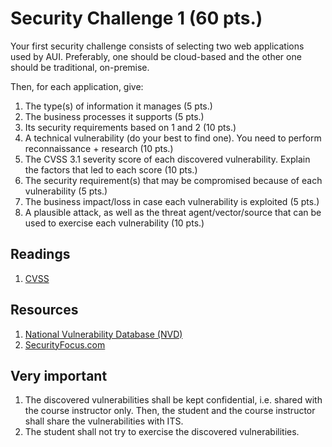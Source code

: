 # Security Challenge 1 (60 pts.)

Your first security challenge consists of selecting two web applications used by AUI. Preferably, one should be cloud-based and the other one should be traditional, on-premise.

Then, for each application, give:

1. The type(s) of information it manages (5 pts.)
2. The business processes it supports (5 pts.)
3. Its security requirements based on 1 and 2 (10 pts.)
4. A technical vulnerability (do your best to find one). You need to perform reconnaissance + research (10 pts.)
5. The CVSS 3.1 severity score of each discovered vulnerability. Explain the factors that led to each score (10 pts.)
6. The security requirement(s) that may be compromised because of each vulnerability (5 pts.)
7. The business impact/loss in case each vulnerability is exploited (5 pts.)
8. A plausible attack, as well as the threat agent/vector/source that can be used to exercise each vulnerability (10 pts.)

## Readings
1. [CVSS](https://www.first.org/cvss/)

## Resources
1. [National Vulnerability Database (NVD)](https://nvd.nist.gov/)
2. [SecurityFocus.com](https://www.securityfocus.com)

## Very important
1. The discovered vulnerabilities shall be kept confidential, i.e. shared with the course instructor only. Then, the student and the course instructor shall share the vulnerabilities with ITS.
2. The student shall not try to exercise the discovered vulnerabilities.
